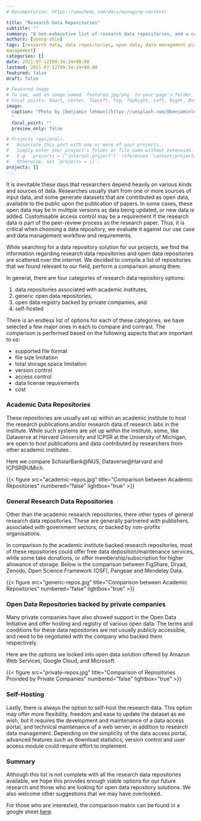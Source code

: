 ```yaml
---
# Documentation: https://wowchemy.com/docs/managing-content/

title: "Research Data Repositories"
subtitle: ""
summary: "A non-exhaustive list of research data repositories, and a comparison of them."
authors: [yoong-shin]
tags: [research data, data repositories, open data, data management planning, research data 
management]
categories: []
date: 2021-07-12T09:34:24+08:00
lastmod: 2021-07-12T09:34:24+08:00
featured: false
draft: false

# Featured image
# To use, add an image named `featured.jpg/png` to your page's folder.
# Focal points: Smart, Center, TopLeft, Top, TopRight, Left, Right, BottomLeft, Bottom, BottomRight.
image:
  caption: "Photo by [benjamin lehman](https://unsplash.com/@benjaminlehman?utm_source=unsplash&utm_medium=referral&utm_content=creditCopyText) on [Unsplash](https://unsplash.com/s/photos/data-archive?utm_source=unsplash&utm_medium=referral&utm_content=creditCopyText)
  "
  focal_point: ""
  preview_only: false

# Projects (optional).
#   Associate this post with one or more of your projects.
#   Simply enter your project's folder or file name without extension.
#   E.g. `projects = ["internal-project"]` references `content/project/deep-learning/index.md`.
#   Otherwise, set `projects = []`.
projects: []
---
```


It is inevitable these days that researchers depend heavily on various kinds and sources of data.  Researches usually start from one or more sources of input data, and some generate datasets that are contributed as open data, available to the public upon the publication of papers. In some cases, these open data may be in multiple versions as data being updated, or new data is added. Customisable access control may be a requirement if the research data is part of the peer-review process as the research paper.  Thus, it is critical when choosing a data repository, we evaluate it against our use case and data management workflow and requirements.   

While searching for a data repository solution for our projects, we find the information regarding research data repositories and open data repositories are scattered over the internet. We decided to compile a list of repositories that we found relevant to our field, perform a comparison among them.  

In general, there are four categories of research data repository options: 

1) data repositories associated with academic institutes, 
1) generic open data repositories, 
1) open data registry backed by private companies, and 
1) self-hosted 
   
There is an endless list of options for each of these categories, we have selected a few major ones in each to compare and contrast. The comparison is performed based on the following aspects that are important to us:

- supported file format
- file size limitation
- total storage space limitation
- version control
- access control
- data license requirements
- cost


### Academic Data Repositories

These repositories are usually set up within an academic institute to host the research publications and/or research data of research labs in the institute. While such systems are set up within the institute, some, like Dataverse at Harvard University and ICPSR at the University of Michigan, are open to host publications and data contributed by researchers from other academic institutes.  

Here we compare ScholarBank@NUS, Dataverse@Harvard and ICPSR@UMich. 

{{< figure src="academic-repos.jpg" title="Comparison between Academic Repositories" numbered="false" lightbox="true" >}}

### General Research Data Repositories

Other than the academic research repositories, there other types of general research data repositories. These are generally partnered with publishers, associated with government sectors, or backed by non-profits organisations. 

In comparison to the academic institute backed research repositories, most of these repositories could offer free data deposition/maintenance services, while some take donations, or offer membership/subscription for higher allowance of storage. Below is the comparison between FigShare, Dryad, Zenodo, Open Science Framework (OSF), Pangeae and Mendeley Data.  

{{< figure src="generic-repos.jpg" title="Comparison between Academic Repositories" numbered="false" lightbox="true" >}}


### Open Data Repositories backed by private companies

Many private companies have also showed support in the Open Data Initiative and offer hosting 
and registry of various open data. The terms and conditions for these data repositories are not 
usually publicly accessible, and need to be negotiated with the company who backed them 
respectively. 

Here are the options we looked into open data solution offered by Amazon Web Services, Google 
Cloud, and Microsoft. 

{{< figure src="private-repos.jpg" title="Comparison of Repositories Provided by Private Companies" numbered="false" lightbox="true" >}}



### Self-Hosting

Lastly, there is always the option to self-host the research data. This option may offer more flexibility, freedom and ease to update the dataset as we wish, but it requires the development and maintenance of a data access portal, and technical maintenance of a web server, in addition to research data management. Depending on the simplicity of the data access portal, advanced features such as download statistics, version control and user access module could require effort to implement.  


### Summary

Although this list is not complete with all the research data repositories available, we hope this provides enough viable options for our future research and those who are looking for open data repository solutions. We also welcome other suggestions that we may have overlooked. 

For those who are interested, the comparison matrix can be found in a google sheet [here](https://docs.google.com/spreadsheets/d/1XTWrlJrfxWs1I5_fEZjnw0H_H5qDtiAmafvTh4QRBhg/edit?usp=sharing). 


